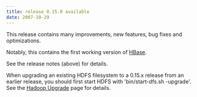 ```yaml
---
title: release 0.15.0 available
date: 2007-10-29
---
```

<!---
  Licensed under the Apache License, Version 2.0 (the "License");
  you may not use this file except in compliance with the License.
  You may obtain a copy of the License at

   http://www.apache.org/licenses/LICENSE-2.0

  Unless required by applicable law or agreed to in writing, software
  distributed under the License is distributed on an "AS IS" BASIS,
  WITHOUT WARRANTIES OR CONDITIONS OF ANY KIND, either express or implied.
  See the License for the specific language governing permissions and
  limitations under the License. See accompanying LICENSE file.
-->

This release contains many improvements, new features, bug fixes and
optimizations.

Notably, this contains the first working version of
[HBase](https://wiki.apache.org/hadoop/Hbase).

See the release notes (above) for details.

When upgrading an existing HDFS filesystem to a 0.15.x release from an
earlier release, you should first start HDFS with 'bin/start-dfs.sh
-upgrade'. See the [Hadoop
Upgrade](https://wiki.apache.org/hadoop/Hadoop_Upgrade) page for details.

